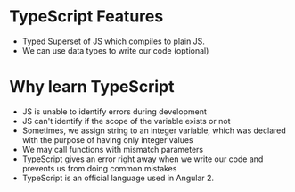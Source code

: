# TypeScript Features
* Typed Superset of JS which compiles to plain JS.
* We can use data types to write our code (optional)

# Why learn TypeScript
* JS is unable to identify errors during development
* JS can't identify if the scope of the variable exists or not
* Sometimes, we assign string to an integer variable, which was declared with the purpose of having only integer values
* We may call functions with mismatch parameters
* TypeScript gives an error right away when we write our code and prevents us from doing common mistakes
* TypeScript is an official language used in Angular 2.
